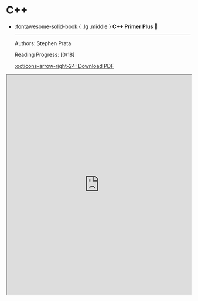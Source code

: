 # C++

<div class="grid cards" markdown>

-   :fontawesome-solid-book:{ .lg .middle } __C++ Primer Plus 🎯__

    ---
    Authors: Stephen Prata

    Reading Progress: [0/18]

    [:octicons-arrow-right-24: <a href="https://zhjwpku.com/assets/pdf/books/C++.Primer.Plus.6th.Edition.Oct.2011.pdf" target="_blank"> Download PDF </a>](#)

</div>

<iframe src="https://zhjwpku.com/assets/pdf/books/C++.Primer.Plus.6th.Edition.Oct.2011.pdf" width="100%" height="600px"></iframe>